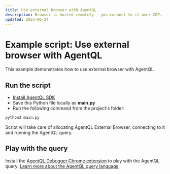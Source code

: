 ```yaml
---
title: Use external browser with AgentQL
description: Browser is hosted remotely - you connect to it over CDP.
updated: 2025-06-24
---
```


# Example script: Use external browser with AgentQL

This example demonstrates how to use external browser with AgentQL.

## Run the script

- [Install AgentQL SDK](https://docs.agentql.com/installation/sdk-installation)
- Save this Python file locally as **main.py**
- Run the following command from the project's folder:

```bash
python3 main.py
```

Script will take care of allocating AgentQL External Browser, connecting to it and running the AgentQL query.

## Play with the query

Install the [AgentQL Debugger Chrome extension](https://docs.agentql.com/installation/chrome-extension-installation) to play with the AgentQL query. [Learn more about the AgentQL query language](https://docs.agentql.com/agentql-query/query-intro)

